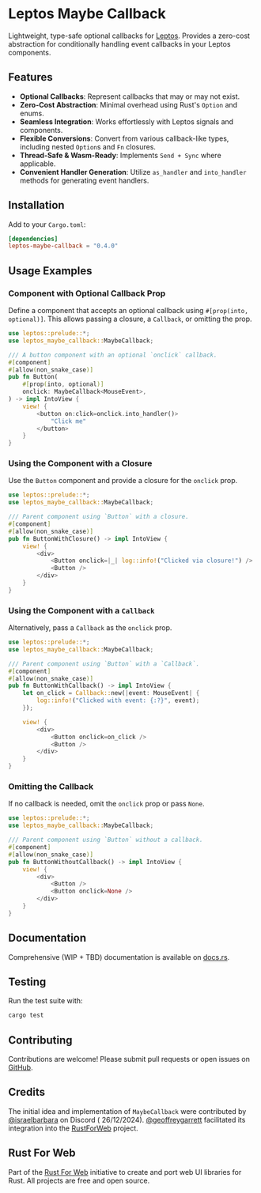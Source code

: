 # Leptos Maybe Callback

Lightweight, type-safe optional callbacks for [Leptos](https://leptos.dev/). Provides a zero-cost abstraction for
conditionally handling event callbacks in your Leptos components.

## Features

- **Optional Callbacks**: Represent callbacks that may or may not exist.
- **Zero-Cost Abstraction**: Minimal overhead using Rust's `Option` and enums.
- **Seamless Integration**: Works effortlessly with Leptos signals and components.
- **Flexible Conversions**: Convert from various callback-like types, including nested `Option`s and `Fn` closures.
- **Thread-Safe & Wasm-Ready**: Implements `Send + Sync` where applicable.
- **Convenient Handler Generation**: Utilize `as_handler` and `into_handler` methods for generating event handlers.

## Installation

Add to your `Cargo.toml`:

```toml
[dependencies]
leptos-maybe-callback = "0.4.0"
```

## Usage Examples

### Component with Optional Callback Prop

Define a component that accepts an optional callback using `#[prop(into, optional)]`. This allows passing a closure, a
`Callback`, or omitting the prop.

```rust
use leptos::prelude::*;
use leptos_maybe_callback::MaybeCallback;

/// A button component with an optional `onclick` callback.
#[component]
#[allow(non_snake_case)]
pub fn Button(
    #[prop(into, optional)]
    onclick: MaybeCallback<MouseEvent>,
) -> impl IntoView {
    view! {
        <button on:click=onclick.into_handler()>
            "Click me"
        </button>
    }
}
```

### Using the Component with a Closure

Use the `Button` component and provide a closure for the `onclick` prop.

```rust
use leptos::prelude::*;
use leptos_maybe_callback::MaybeCallback;

/// Parent component using `Button` with a closure.
#[component]
#[allow(non_snake_case)]
pub fn ButtonWithClosure() -> impl IntoView {
    view! {
        <div>
            <Button onclick=|_| log::info!("Clicked via closure!") />
            <Button />
        </div>
    }
}
```

### Using the Component with a `Callback`

Alternatively, pass a `Callback` as the `onclick` prop.

```rust
use leptos::prelude::*;
use leptos_maybe_callback::MaybeCallback;

/// Parent component using `Button` with a `Callback`.
#[component]
#[allow(non_snake_case)]
pub fn ButtonWithCallback() -> impl IntoView {
    let on_click = Callback::new(|event: MouseEvent| {
        log::info!("Clicked with event: {:?}", event);
    });

    view! {
        <div>
            <Button onclick=on_click />
            <Button />
        </div>
    }
}
```

### Omitting the Callback

If no callback is needed, omit the `onclick` prop or pass `None`.

```rust
use leptos::prelude::*;
use leptos_maybe_callback::MaybeCallback;

/// Parent component using `Button` without a callback.
#[component]
#[allow(non_snake_case)]
pub fn ButtonWithoutCallback() -> impl IntoView {
    view! {
        <div>
            <Button />
            <Button onclick=None />
        </div>
    }
}
```

## Documentation

Comprehensive (WIP + TBD) documentation is available on [docs.rs](https://docs.rs/leptos-maybe-callback).

## Testing

Run the test suite with:

```bash
cargo test
```

## Contributing

Contributions are welcome! Please submit pull requests or open issues
on [GitHub](https://github.com/RustForWeb/leptos-maybe-callback).

## Credits

The initial idea and implementation of `MaybeCallback` were contributed
by [@israelbarbara](https://github.com/israelbarbara) on Discord (
26/12/2024). [@geoffreygarrett](https://github.com/geoffreygarrett) facilitated its integration into
the [RustForWeb](https://github.com/RustForWeb) project.

## Rust For Web

Part of the [Rust For Web](https://github.com/RustForWeb) initiative to create and port web UI libraries for Rust. All
projects are free and open source.
